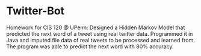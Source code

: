 # Twitter-Bot
Homework for CIS 120 @ UPenn: Designed a Hidden Markov Model that predicted the next word of a tweet using real twitter data. Programmed it in Java and imputed file data of real tweets to be processed and learned from. The program was able to predict the next word with 80% accuracy.
